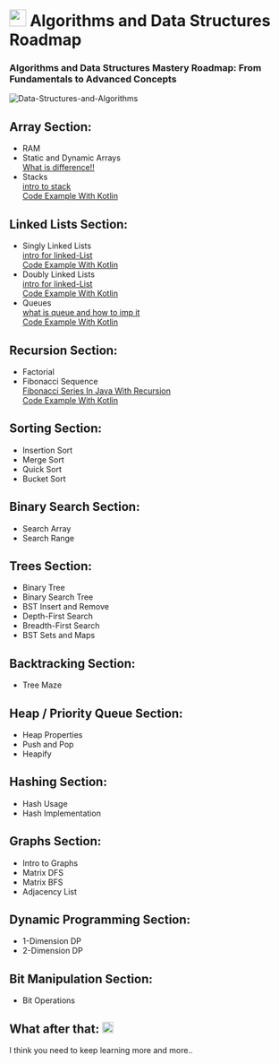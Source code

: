 <!DOCTYPE html>
<html>

<body>
<h1><img class="emoji" alt="rocket" src="https://github.githubassets.com/images/icons/emoji/unicode/1f680.png" width="30" height="30"></g-emoji> Algorithms and Data Structures Roadmap</h1>
<h3>Algorithms and Data Structures Mastery Roadmap: From Fundamentals to Advanced Concepts</h3>
  
![Data-Structures-and-Algorithms](https://github.com/ahmed-faroukk/Algo-DS-RoadMap/assets/72602749/09ad4378-bb08-42c8-92f7-0b2c151d8da5)


  <h2>Array Section:</h2>
  <ul>
    <li>RAM</li>
    <li>Static and Dynamic Arrays</li>
     <a href="https://www.youtube.com/watch?v=qTb1sZX74K0">What is difference!!</a> <br>
    <li>Stacks</li>
     <a href="https://www.youtube.com/watch?v=I37kGX-nZEI">intro to stack</a> <br>
     <a href="https://github.com/ahmed-faroukk/Problem-Solving-LeetCode/blob/main/Stacks/CreateStackManually/stack.kt">Code Example With Kotlin </a>

  </ul>

  <h2>Linked Lists Section:</h2>
  <ul>
    <li>Singly Linked Lists</li>
     <a href="https://www.youtube.com/watch?v=WwfhLC16bis">intro for linked-List</a> <br>
     <a href="https://github.com/ahmed-faroukk/Problem-Solving-LeetCode/blob/main/Lined-list/Singly%20Linked%20Lists/code.kt">Code Example With Kotlin </a>
    <li>Doubly Linked Lists</li>
      <a href="https://www.youtube.com/watch?v=WwfhLC16bis">intro for linked-List</a> <br>
     <a href="https://github.com/ahmed-faroukk/Problem-Solving-LeetCode/blob/main/Lined-list/Doubly%20LinkedList/code.kt">Code Example With Kotlin </a>
    <li>Queues</li>
     <a href="https://www.youtube.com/watch?v=A3ZUpyrnCbM&t=811s">what is queue and how to imp it </a> <br>
     <a href="https://github.com/ahmed-faroukk/Problem-Solving-LeetCode/tree/main/queue%20">Code Example With Kotlin </a>  </ul>

  <h2>Recursion Section:</h2>
  <ul>
    <li>Factorial</li>
    <li>Fibonacci Sequence</li>
    <a href="https://www.youtube.com/watch?v=cum3OrpURzc">Fibonacci Series In Java With Recursion </a> <br>
     <a href="https://github.com/ahmed-faroukk/Problem-Solving-LeetCode/tree/main/Recursion/Fibonacci">Code Example With Kotlin </a>  </ul>
  </ul>

  <h2>Sorting Section:</h2>
  <ul>
    <li>Insertion Sort</li>
    <li>Merge Sort</li>
    <li>Quick Sort</li>
    <li>Bucket Sort</li>
  </ul>

  <h2>Binary Search Section:</h2>
  <ul>
    <li>Search Array</li>
    <li>Search Range</li>
  </ul>

  <h2>Trees Section:</h2>
  <ul>
    <li>Binary Tree</li>
    <li>Binary Search Tree</li>
    <li>BST Insert and Remove</li>
    <li>Depth-First Search</li>
    <li>Breadth-First Search</li>
    <li>BST Sets and Maps</li>
  </ul>

  <h2>Backtracking Section:</h2>
  <ul>
    <li>Tree Maze</li>
  </ul>

  <h2>Heap / Priority Queue Section:</h2>
  <ul>
    <li>Heap Properties</li>
    <li>Push and Pop</li>
    <li>Heapify</li>
  </ul>

  <h2>Hashing Section:</h2>
  <ul>
    <li>Hash Usage</li>
    <li>Hash Implementation</li>
  </ul>

  <h2>Graphs Section:</h2>
  <ul>
    <li>Intro to Graphs</li>
    <li>Matrix DFS</li>
    <li>Matrix BFS</li>
    <li>Adjacency List</li>
  </ul>

  <h2>Dynamic Programming Section:</h2>
  <ul>
    <li>1-Dimension DP</li>
    <li>2-Dimension DP</li>
  </ul>

  <h2>Bit Manipulation Section:</h2>
  <ul>
    <li>Bit Operations</li>
  </ul>
</a>
<h2>What after that: <g-emoji class="g-emoji" alias="thinking" fallback-src="https://github.githubassets.com/images/icons/emoji/unicode/1f914.png"><img class="emoji" alt="thinking" src="https://github.githubassets.com/images/icons/emoji/unicode/1f914.png" width="20" height="20"></g-emoji></h2>
<p dir="auto">I think you need to keep learning more and more..</p>

</body>
</html>
